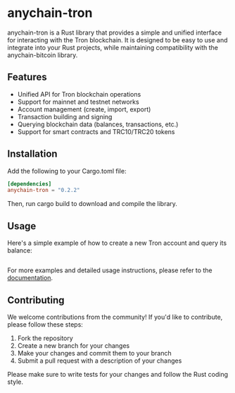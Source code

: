 # anychain-tron

anychain-tron is a Rust library that provides a simple and unified interface for interacting with the Tron blockchain. It is designed to be easy to use and integrate into your Rust projects, while maintaining compatibility with the anychain-bitcoin library.

## Features

- Unified API for Tron blockchain operations
- Support for mainnet and testnet networks
- Account management (create, import, export)
- Transaction building and signing
- Querying blockchain data (balances, transactions, etc.)
- Support for smart contracts and TRC10/TRC20 tokens

## Installation

Add the following to your Cargo.toml file:
```toml
[dependencies]
anychain-tron = "0.2.2"
```

Then, run cargo build to download and compile the library.

## Usage

Here's a simple example of how to create a new Tron account and query its balance:
```rust

```

For more examples and detailed usage instructions, please refer to the [documentation](https://docs.rs/anychain-tron).

## Contributing

We welcome contributions from the community! If you'd like to contribute, please follow these steps:

1. Fork the repository
2. Create a new branch for your changes
3. Make your changes and commit them to your branch
4. Submit a pull request with a description of your changes

Please make sure to write tests for your changes and follow the Rust coding style.